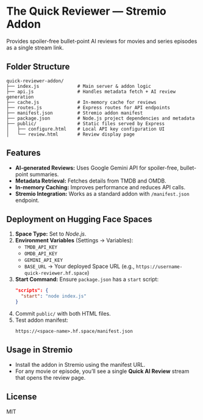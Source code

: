 # The Quick Reviewer — Stremio Addon

Provides spoiler-free bullet-point AI reviews for movies and series episodes as a single stream link.

## Folder Structure
```
quick-reviewer-addon/
├── index.js              # Main server & addon logic
├── api.js                # Handles metadata fetch + AI review generation
├── cache.js              # In-memory cache for reviews
├── routes.js             # Express routes for API endpoints
├── manifest.json         # Stremio addon manifest
├── package.json          # Node.js project dependencies and metadata
├── public/               # Static files served by Express
│   ├── configure.html    # Local API key configuration UI
│   └── review.html       # Review display page
```

## Features
- **AI-generated Reviews:** Uses Google Gemini API for spoiler-free, bullet-point summaries.
- **Metadata Retrieval:** Fetches details from TMDB and OMDB.
- **In-memory Caching:** Improves performance and reduces API calls.
- **Stremio Integration:** Works as a standard addon with `/manifest.json` endpoint.

## Deployment on Hugging Face Spaces
1. **Space Type:** Set to *Node.js*.
2. **Environment Variables** (Settings → Variables):
   - `TMDB_API_KEY`
   - `OMDB_API_KEY`
   - `GEMINI_API_KEY`
   - `BASE_URL` → Your deployed Space URL (e.g., `https://username-quick-reviewer.hf.space`)
3. **Start Command:** Ensure `package.json` has a `start` script:
   ```json
   "scripts": {
     "start": "node index.js"
   }
   ```
4. Commit `public/` with both HTML files.
5. Test addon manifest:
   ```
   https://<space-name>.hf.space/manifest.json
   ```

## Usage in Stremio
- Install the addon in Stremio using the manifest URL.
- For any movie or episode, you’ll see a single **Quick AI Review** stream that opens the review page.

## License
MIT
